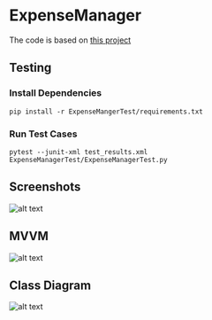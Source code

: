 # ExpenseManager
The code is based on [this project](https://blog.pureday.life/archives/1285)

## Testing
### Install Dependencies
```pip install -r ExpenseMangerTest/requirements.txt```
### Run Test Cases
```pytest --junit-xml test_results.xml ExpenseManagerTest/ExpenseManagerTest.py```

## Screenshots
![alt text](imgs/screenshot.jpg "screenshot1")
## MVVM
![alt text](imgs/MVVM.drawio.png "MVVM")
## Class Diagram
![alt text](imgs/class%20diagram.png "Class Diagram")
